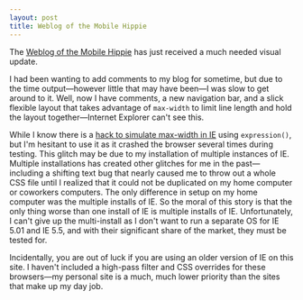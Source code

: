 ```yaml
---
layout: post
title: Weblog of the Mobile Hippie
---
```


<p>The <a href=""http://www.mobilehippie.com/"">Weblog of the Mobile Hippie</a> has just received a much needed visual update.</p>
<p>I had been wanting to add comments to my blog for sometime, but due to the time output&mdash;however little that may have been&mdash;I was slow to get around to it.  Well, now I have comments, a new navigation bar, and a slick flexible layout that takes advantage of <code>max-width</code> to limit line length and hold the layout together&mdash;Internet Explorer can't see this.</p>
<p>While I know there is a <a href=""http://www.svendtofte.com/code/max_width_in_ie/"">hack to simulate max-width in IE</a> using <code>expression()</code>, but I'm hesitant to use it as it crashed the browser several times during testing.  This glitch may be due to my installation of multiple instances of IE.  Multiple installations has created other glitches for me in the past&mdash;including a shifting text bug that nearly caused me to throw out a whole CSS file until I realized that it could not be duplicated on my home computer or coworkers computers.  The only difference in setup on my home computer was the multiple installs of IE. So the moral of this story is that the only thing worse than one install of IE is multiple installs of IE.  Unfortunately, I can't give up the multi-install as I don't want to run a separate OS for IE 5.01 and IE 5.5, and with their significant share of the market, they must be tested for.</p>
<p>Incidentally, you are out of luck if you are using an older version of IE on this site.  I haven't included a high-pass filter and CSS overrides for these browsers&mdash;my personal site is a much, much lower priority than the sites that make up my day job.</p>

